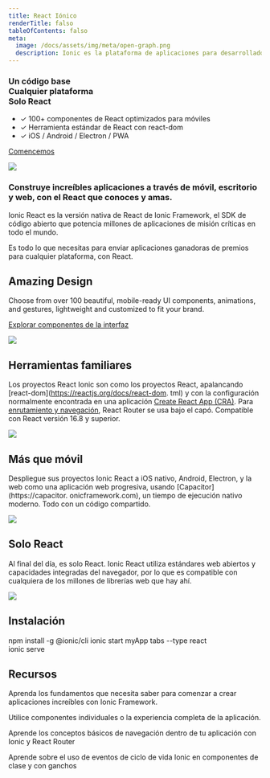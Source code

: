 ```yaml
---
title: React Iónico
renderTitle: falso
tableOfContents: falso
meta:
  image: /docs/assets/img/meta/open-graph.png
  description: Ionic es la plataforma de aplicaciones para desarrolladores web. Cree increíbles aplicaciones móviles, web y de escritorio, todo con una base de código compartido y estándares web abiertos
---
```


<div class='flex main-flex'>
  <div class="pull-left">
  <h3>Un código base <br/> Cualquier plataforma <br/> <strong>Solo React</strong></h3>

 - ✓ 100+ componentes de React optimizados para móviles
 - ✓ Herramienta estándar de React con react-dom
 - ✓ iOS / Android / Electron / PWA

  [Comencemos](#installation)

  </div>

  <div class="pull-right">
  <img src="/docs/assets/img/frameworks/react-logo.png" />
  </div>
</div>

### Construye increíbles aplicaciones a través de móvil, escritorio y web, con el React que conoces y amas.


Ionic React es la versión nativa de React de Ionic Framework, el SDK de código abierto que potencia millones de aplicaciones de misión críticas en todo el mundo.

Es todo lo que necesitas para enviar aplicaciones ganadoras de premios para cualquier plataforma, con React.

<div class="flex" >

<div class="pull-left">

## Amazing Design

Choose from over 100 beautiful, mobile-ready UI components, animations, and gestures, lightweight and customized to fit your brand.

[Explorar componentes de la interfaz](/docs/components)

</div>

<div class="pull-right">
  <img src="/docs/assets/icons/feature-guide-components-icon.png" />
</div>

</div>

<div class="flex reverse" >

<div class="pull-left">

## Herramientas familiares

Los proyectos React Ionic son como los proyectos React, apalancando [react-dom](https://reactjs.org/docs/react-dom. tml) y con la configuración normalmente encontrada en una aplicación [Create React App (CRA)](https://github.com/facebook/create-react-app). Para [enrutamiento y navegación](/docs/react/navigation), React Router se usa bajo el capó.
Compatible con React versión 16.8 y superior.

</div>

<div class="pull-right">
  <img src="/docs/assets/img/frameworks/react-cli.png" class="cli" />
</div>

</div>

<div class="flex">

<div class="pull-left">

## Más que móvil

Despliegue sus proyectos Ionic React a iOS nativo, Android, Electron, y la web como una aplicación web progresiva, usando [Capacitor](https://capacitor. onicframework.com), un tiempo de ejecución nativo moderno. Todo con un código compartido.

</div>

<div class="pull-right">
  <img src="/docs/assets/img/native-platforms/group-shot.png" />
</div>

</div>

<div class="flex reverse">

  <div class="pull-left">

## Solo React

Al final del día, es solo React. Ionic React utiliza estándares web abiertos y capacidades integradas del navegador, por lo que es compatible con cualquiera de los millones de librerías web que hay ahí.

  </div>

  <div class="pull-right">
    <img src="/docs/assets/img/frameworks/react.svg" />
  </div>

</div>

## Instalación

<command-line> <command-prompt>npm install -g @ionic/cli </command-prompt> <command-prompt>ionic start myApp tabs --type react </command-prompt>
    <br/>
    <command-prompt>ionic serve <command-cursor blink></command-cursor></command-prompt> </command-line>


## Recursos

<docs-cards> <docs-card header="Getting Started" href="/docs/react/your-first-app" icon="/docs/assets/icons/feature-component-actionsheet-icon.png"> <p>Aprenda los fundamentos que necesita saber para comenzar a crear aplicaciones increíbles con Ionic Framework.</p>
  </docs-card>

  <docs-card header="Add Ionic to Existing React App" href="https://dev.to/ionic/adding-ionic-react-to-an-existing-react-project-4kib" icon="/docs/assets/icons/logo-react-icon.png"> <p>Utilice componentes individuales o la experiencia completa de la aplicación.</p>
  </docs-card>

  <docs-card header="Navigation" href="/docs/react/navigation" icon="/docs/assets/icons/feature-component-navigation-icon.png"> <p>Aprende los conceptos básicos de navegación dentro de tu aplicación con Ionic y React Router</p>
  </docs-card>

  <docs-card header="Lifecycle" href="/docs/react/lifecycle" icon="/docs/assets/icons/feature-guide-components-icon.png"> <p>Aprende sobre el uso de eventos de ciclo de vida Ionic en componentes de clase y con ganchos</p>
  </docs-card>


</docs-cards>
